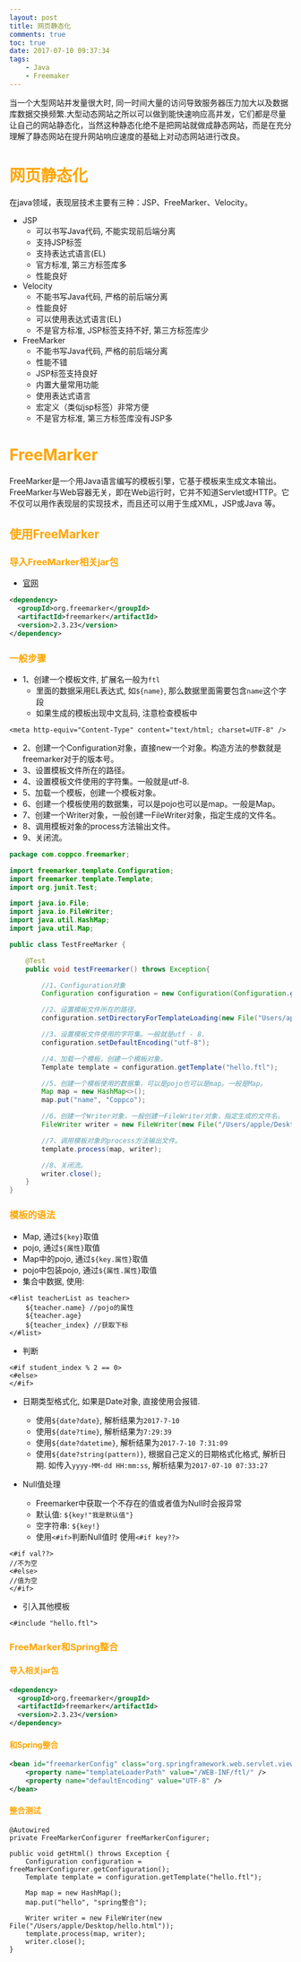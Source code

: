 ```yaml
---
layout: post
title: 网页静态化
comments: true
toc: true
date: 2017-07-10 09:37:34
tags:
	- Java
	- Freemaker
---
```


当一个大型网站并发量很大时, 同一时间大量的访问导致服务器压力加大以及数据库数据交换频繁.大型动态网站之所以可以做到能快速响应高并发，它们都是尽量让自己的网站静态化，当然这种静态化绝不是把网站就做成静态网站，而是在充分理解了静态网站在提升网站响应速度的基础上对动态网站进行改良。

<!--more-->

# <font color=orange>网页静态化</font>

在java领域，表现层技术主要有三种：JSP、FreeMarker、Velocity。
* JSP
	* 可以书写Java代码, 不能实现前后端分离
	* 支持JSP标签
	* 支持表达式语言(EL)
	* 官方标准, 第三方标签库多
	* 性能良好
* Velocity
	* 不能书写Java代码, 严格的前后端分离
	* 性能良好
	* 可以使用表达式语言(EL)
	* 不是官方标准, JSP标签支持不好, 第三方标签库少
* FreeMarker
	* 不能书写Java代码, 严格的前后端分离
	* 性能不错
	* JSP标签支持良好
	* 内置大量常用功能
	* 使用表达式语言
	* 宏定义（类似jsp标签）非常方便
	* 不是官方标准, 第三方标签库没有JSP多

# <font color=orange> FreeMarker </font>

FreeMarker是一个用Java语言编写的模板引擎，它基于模板来生成文本输出。FreeMarker与Web容器无关，即在Web运行时，它并不知道Servlet或HTTP。它不仅可以用作表现层的实现技术，而且还可以用于生成XML，JSP或Java 等。

## <font color=orange> 使用FreeMarker </font>

### <font color=orange> 导入FreeMarker相关jar包 </font>
* [官网](https://freemarker.apache.org/)
```xml
<dependency>
  <groupId>org.freemarker</groupId>
  <artifactId>freemarker</artifactId>
  <version>2.3.23</version>
</dependency>
```
### <font color=orange> 一般步骤 </font>
* 1、创建一个模板文件, 扩展名一般为`ftl`
	* 里面的数据采用EL表达式, 如`${name}`, 那么数据里面需要包含`name`这个字段
	* 如果生成的模板出现中文乱码, 注意检查模板中
```
<meta http-equiv="Content-Type" content="text/html; charset=UTF-8" />
```
* 2、创建一个Configuration对象，直接new一个对象。构造方法的参数就是freemarker对于的版本号。
* 3、设置模板文件所在的路径。
* 4、设置模板文件使用的字符集。一般就是utf-8.
* 5、加载一个模板，创建一个模板对象。
* 6、创建一个模板使用的数据集，可以是pojo也可以是map。一般是Map。
* 7、创建一个Writer对象，一般创建一FileWriter对象，指定生成的文件名。
* 8、调用模板对象的process方法输出文件。
* 9、关闭流。

```java
package com.coppco.freemarker;

import freemarker.template.Configuration;
import freemarker.template.Template;
import org.junit.Test;

import java.io.File;
import java.io.FileWriter;
import java.util.HashMap;
import java.util.Map;

public class TestFreeMarker {

    @Test
    public void testFreemarker() throws Exception{

        //1、Configuration对象
        Configuration configuration = new Configuration(Configuration.getVersion());

        //2、设置模板文件所在的路径。
        configuration.setDirectoryForTemplateLoading(new File("Users/apple/Desktop/ftl"));

        //3、设置模板文件使用的字符集。一般就是utf - 8.
        configuration.setDefaultEncoding("utf-8");

        //4、加载一个模板，创建一个模板对象。
        Template template = configuration.getTemplate("hello.ftl");

        //5、创建一个模板使用的数据集，可以是pojo也可以是map。一般是Map。
        Map map = new HashMap<>();
        map.put("name", "Coppco");

        //6、创建一个Writer对象，一般创建一FileWriter对象，指定生成的文件名。
        FileWriter writer = new FileWriter(new File("/Users/apple/Desktop/hello.html"));

        //7、调用模板对象的process方法输出文件。
        template.process(map, writer);

        //8、关闭流。
        writer.close();
    }
}
```
### <font color=orange> 模板的语法 </font>
* Map, 通过`${key}`取值
* pojo, 通过`${属性}`取值
* Map中的pojo, 通过`${key.属性}`取值
* pojo中包装pojo, 通过`${属性.属性}`取值
* 集合中数据, 使用:
```
<#list teacherList as teacher>
    ${teacher.name} //pojo的属性
    ${teacher.age}
    ${teacher_index} //获取下标
</#list>
```
* 判断
```
<#if student_index % 2 == 0>
<#else>
</#if>
```
* 日期类型格式化, 如果是Date对象, 直接使用会报错.
	* 使用`${date?date}`, 解析结果为`2017-7-10`
	* 使用`${date?time}`, 解析结果为`7:29:39`
	* 使用`${date?datetime}`, 解析结果为`2017-7-10 7:31:09`
	* 使用`${date?string(pattern)}`, 根据自己定义的日期格式化格式, 解析日期. 如传入`yyyy-MM-dd HH:mm:ss`, 解析结果为`2017-07-10 07:33:27`

* Null值处理
	* Freemarker中获取一个不存在的值或者值为Null时会报异常
	* 默认值: `${key!"我是默认值"}`
	* 空字符串: `${key!}`
	* 使用`<#if>`判断Null值时  使用`<#if key??>`
```
<#if val??>
//不为空
<#else>
//值为空
</#if>
```
* 引入其他模板
```
<#include "hello.ftl">
```

### <font color=orange> FreeMarker和Spring整合 </font>
#### <font color=orange> 导入相关jar包 </font>
```xml
<dependency>
  <groupId>org.freemarker</groupId>
  <artifactId>freemarker</artifactId>
  <version>2.3.23</version>
</dependency>
```

#### <font color=orange> 和Spring整合 </font>
```xml
<bean id="freemarkerConfig"	class="org.springframework.web.servlet.view.freemarker.FreeMarkerConfigurer">
    <property name="templateLoaderPath" value="/WEB-INF/ftl/" />
    <property name="defaultEncoding" value="UTF-8" />
</bean>
```
#### <font color=orange> 整合测试 </font>
```
@Autowired
private FreeMarkerConfigurer freeMarkerConfigurer;

public void getHtml() throws Exception {
    Configuration configuration = freeMarkerConfigurer.getConfiguration();
    Template template = configuration.getTemplate("hello.ftl");

    Map map = new HashMap();
    map.put("hello", "spring整合");

    Writer writer = new FileWriter(new File("/Users/apple/Desktop/hello.html"));
    template.process(map, writer);
    writer.close();
}
```
